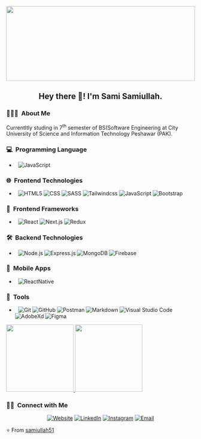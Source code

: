 <img src="https://www.synergisticit.com/wp-content/uploads/2021/09/Dallas-Banner.jpg" width="100%" height="200">

<h2 align="center"> Hey there 👋! I'm Sami Samiullah.</h2>

<h3> 👨🏻‍💻 &nbsp;About Me </h3>
Currentltly studing in 7<sup>th</sup> semester of BS(Software Engineering at City University of Science and Information Technology Peshawar (PAK). 

<h3> 💻 &nbsp;Programming Language</h3>

-  &nbsp;
   ![JavaScript](https://img.shields.io/badge/-JavaScript-333333?style=flat&logo=javascript)
 
<h3> 🌐 &nbsp;Frontend Technologies</h3>

-  &nbsp;
  ![HTML5](https://img.shields.io/badge/-HTML5-333333?style=flat&logo=HTML5)
  ![CSS](https://img.shields.io/badge/-CSS-333333?style=flat&logo=CSS3&logoColor=1572B6)
  ![SASS](https://img.shields.io/badge/-SASS-333333?style=flat&logo=SASS)
  ![Tailwindcss](https://img.shields.io/badge/-Tailwindcss-333333?style=flat&logo=Tailwindcss)
  ![JavaScript](https://img.shields.io/badge/-JavaScript-333333?style=flat&logo=javascript)
  ![Bootstrap](https://img.shields.io/badge/-Bootstrap-333333?style=flat&logo=bootstrap&logoColor=563D7C)


<h3> 📶 &nbsp;Frontend Frameworks</h3>

-  &nbsp;
  ![React](https://img.shields.io/badge/-React-333333?style=flat&logo=react)
  ![Next.js](https://img.shields.io/badge/-Next.js-333333?style=flat&logo=next.js)
  ![Redux](https://img.shields.io/badge/-Redux-333333?style=flat&logo=redux)

<h3> 🛠 &nbsp;Backend Technologies</h3>


   
-  &nbsp;
  ![Node.js](https://img.shields.io/badge/-Node.js-333333?style=flat&logo=node.js)
  ![Express.js](https://img.shields.io/badge/-Express-333333?style=flat&logo=express)
  ![MongoDB](https://img.shields.io/badge/-MongoDB-333333?style=flat&logo=mongodb)
  ![Firebase](https://img.shields.io/badge/-Firebase-333333?style=flat&logo=firebase)

<h3> 📲 &nbsp;Mobile Apps</h3>


   
-  &nbsp;
  ![ReactNative](https://img.shields.io/badge/-ReactNative-333333?style=flat&logo=react)


<h3> 🔧 &nbsp;Tools</h3>

-  &nbsp;
   ![Git](https://img.shields.io/badge/-Git-333333?style=flat&logo=git)
  ![GitHub](https://img.shields.io/badge/-GitHub-333333?style=flat&logo=github)
  ![Postman](https://img.shields.io/badge/-Postman-333333?style=flat&logo=postman)
  ![Markdown](https://img.shields.io/badge/-Markdown-333333?style=flat&logo=markdown)
   ![Visual Studio Code](https://img.shields.io/badge/-Visual%20Studio%20Code-333333?style=flat&logo=visual-studio-code&logoColor=007ACC)
  ![AdobeXd](https://img.shields.io/badge/-AdobeXd-333333?style=flat&logo=Adobe-xd)
  ![Figma](https://img.shields.io/badge/-Figma-333333?style=flat&logo=figma)

<a href="https://github.com/AVS1508">
  <img height="180em" src="https://github-readme-stats.vercel.app/api?username=samiullah51&theme=buefy&show_icons=true&show_prs=false" />
  <img height="180em" src="https://github-readme-stats.vercel.app/api/top-langs/?username=samiullah51&theme=buefy&layout=compact" />
</a>






<h3> 🤝🏻 &nbsp;Connect with Me </h3>

<p align="center">
<a href="https://myportfolio-as-mern-stack.netlify.app/"><img alt="Website" src="https://img.shields.io/badge/Website-myportfolio-blue?style=flat-square&logo=google-chrome"></a>
<a href="https://www.linkedin.com/in/sami-samiullah-b190b5238/"><img alt="LinkedIn" src="https://img.shields.io/badge/LinkedIn-Sami%20Samiullah%20-blue?style=flat-square&logo=linkedin"></a>
<a href="https://www.instagram.com/sami_samiullah51728/"><img alt="Instagram" src="https://img.shields.io/badge/Instagram-samiullah__-blue?style=flat-square&logo=instagram"></a>
<a href="mailto:samii51728@gmail.com"><img alt="Email" src="https://img.shields.io/badge/Email-samii51728@gmail.com-blue?style=flat-square&logo=gmail"></a>
</p>

⭐️ From [samiullah51](https://github.com/samiullah51)
